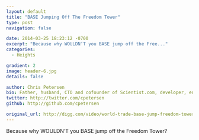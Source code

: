 ```yaml
---
layout: default
title: "BASE Jumping Off The Freedom Tower"
type: post
navigation: false

date: 2014-03-25 18:23:12 -0700
excerpt: "Because why WOULDN’T you BASE jump off the Free..."
categories:
  - Heights

gradient: 2
image: header-6.jpg
details: false

author: Chris Petersen
bio: Father, husband, CTO and cofounder of Scientist.com, developer, entrepreneur and technologist.
twitter: http://twitter.com/cpetersen
github: http://github.com/cpetersen

original_url: http://digg.com/video/world-trade-base-jump-freedom-tower
---
```



Because why WOULDN’T you BASE jump off the Freedom Tower?
